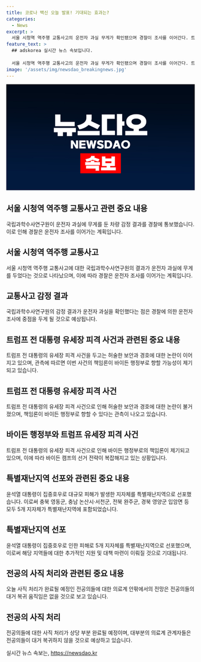 ```yaml
---
title: 코로나 백신 오늘 발표! 기대되는 효과는?
categories:
  - News
excerpt: >
  서울 시청역 역주행 교통사고의 운전자 과실 무게가 확인됐으며 경찰이 조사를 이어간다. 트럼프 전 대통령 피격 사건의 보안·경호 실패론이 확산되고, 이로써 바이든 진영의 선거 전략이 복잡해졌다는 관측이 나왔다. 윤석열 대통령은 지자체를 특별재난지역으로 선포했고, 전공의들의 사직 처리가 예정된다. (150자)
feature_text: >
  ## adskorea 실시간 뉴스 속보입니다.

  서울 시청역 역주행 교통사고의 운전자 과실 무게가 확인됐으며 경찰이 조사를 이어간다. 트럼프 전 대통령 피격 사건의 보안·경호 실패론이 확산되고, 이로써 바이든 진영의 선거 전략이 복잡해졌다는 관측이 나왔다. 윤석열 대통령은 지자체를 특별재난지역으로 선포했고, 전공의들의 사직 처리가 예정된다. (150자)
image: '/assets/img/newsdao_breakingnews.jpg'
---
```


<p><img src="/assets/img/newsdao_breakingnews.jpg" alt="adskorea 속보" /></p>

<h2>서울 시청역 역주행 교통사고 관련 중요 내용</h2>

<p data-ke-size="size16">국립과학수사연구원이 운전자 과실에 무게를 둔 차량 감정 결과를 경찰에 통보했습니다. 이로 인해 경찰은 운전자 조사를 이어가는 계획입니다.</p>

<h2>서울 시청역 역주행 교통사고</h2>

<p data-ke-size="size16">서울 시청역 역주행 교통사고에 대한 국립과학수사연구원의 결과가 운전자 과실에 무게를 두었다는 것으로 나타났으며, 이에 따라 경찰은 운전자 조사를 이어가는 계획입니다.</p>

<h2>교통사고 감정 결과</h2>

<p data-ke-size="size16">국립과학수사연구원의 감정 결과가 운전자 과실을 확인했다는 점은 경찰에 의한 운전자 조사에 중점을 두게 될 것으로 예상됩니다.</p>

<h2>트럼프 전 대통령 유세장 피격 사건과 관련된 중요 내용</h2>

<p data-ke-size="size16">트럼프 전 대통령의 유세장 피격 사건을 두고는 허술한 보안과 경호에 대한 논란이 이어지고 있으며, 관측에 따르면 이번 사건의 책임론이 바이든 행정부로 향할 가능성이 제기되고 있습니다.</p>

<h2>트럼프 전 대통령 유세장 피격 사건</h2>

<p data-ke-size="size16">트럼프 전 대통령의 유세장 피격 사건으로 인해 허술한 보안과 경호에 대한 논란이 불거졌으며, 책임론이 바이든 행정부로 향할 수 있다는 관측이 나오고 있습니다.</p>

<h2>바이든 행정부와 트럼프 유세장 피격 사건</h2>

<p data-ke-size="size16">트럼프 전 대통령의 유세장 피격 사건으로 인해 바이든 행정부로의 책임론이 제기되고 있으며, 이에 따라 바이든 캠프의 선거 전략이 복잡해지고 있는 상황입니다.</p>

<h2>특별재난지역 선포와 관련된 중요 내용</h2>

<p data-ke-size="size16">윤석열 대통령이 집중호우로 대규모 피해가 발생한 지자체를 특별재난지역으로 선포했습니다. 이로써 충북 영동군, 충남 논산시·서천군, 전북 완주군, 경북 영양군 입암면 등 모두 5개 지자체가 특별재난지역에 포함되었습니다.</p>

<h2>특별재난지역 선포</h2>

<p data-ke-size="size16">윤석열 대통령이 집중호우로 인한 피해로 5개 지자체를 특별재난지역으로 선포했으며, 이로써 해당 지역들에 대한 추가적인 지원 및 대책 마련이 이뤄질 것으로 기대됩니다.</p>

<h2>전공의 사직 처리와 관련된 중요 내용</h2>

<p data-ke-size="size16">오늘 사직 처리가 완료될 예정인 전공의들에 대한 의료계 안팎에서의 전망은 전공의들의 대거 복귀 움직임은 없을 것으로 보고 있습니다.</p>

<h2>전공의 사직 처리</h2>

<p data-ke-size="size16">전공의들에 대한 사직 처리가 상당 부분 완료될 예정이며, 대부분의 의료계 관계자들은 전공의들이 대거 복귀하지 않을 것으로 예상하고 있습니다.</p>
실시간 뉴스 속보는, <a href="https://newsdao.kr" rel="dofollow">https://newsdao.kr</a>



